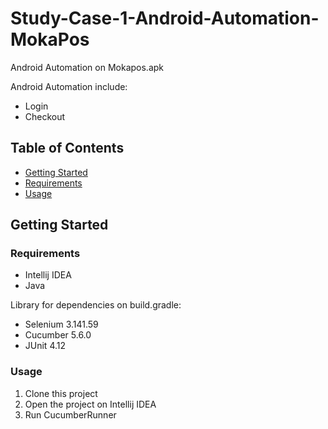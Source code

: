 # Study-Case-1-Android-Automation-MokaPos
Android Automation on Mokapos.apk

Android Automation include:
* Login
* Checkout

## Table of Contents
* [Getting Started](#getting-started)
* [Requirements](#requirements)
* [Usage](#usage)

## Getting Started
### Requirements
* Intellij IDEA
* Java

Library for dependencies on build.gradle:
* Selenium 3.141.59
* Cucumber 5.6.0
* JUnit 4.12

### Usage
1. Clone this project
2. Open the project on Intellij IDEA
3. Run CucumberRunner
